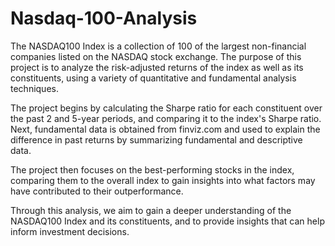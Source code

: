# Nasdaq-100-Analysis
The NASDAQ100 Index is a collection of 100 of the largest non-financial companies listed on the NASDAQ stock exchange. The purpose of this project is to analyze the risk-adjusted returns of the index as well as its constituents, using a variety of quantitative and fundamental analysis techniques.

The project begins by calculating the Sharpe ratio for each constituent over the past 2 and 5-year periods, and comparing it to the index's Sharpe ratio. Next, fundamental data is obtained from finviz.com and used to explain the difference in past returns by summarizing fundamental and descriptive data.

The project then focuses on the best-performing stocks in the index, comparing them to the overall index to gain insights into what factors may have contributed to their outperformance.

Through this analysis, we aim to gain a deeper understanding of the NASDAQ100 Index and its constituents, and to provide insights that can help inform investment decisions.
